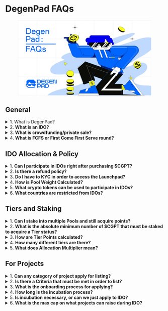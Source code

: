 # DegenPad FAQs

<figure><img src="../../.gitbook/assets/image (2) (2).png" alt=""><figcaption></figcaption></figure>

## **General** <a href="#add7" id="add7"></a>

<details>

<summary>1. What is DegenPad?</summary>

DegenPad is a small-cap launchpad for innovative, fun and unique Web3 projects. Learn more [here](https://medium.com/@degenpad/announcing-degenpad-a-launchpad-designed-by-degens-for-degens-c6ca7a044ba7)!

</details>

<details>

<summary>2. <strong>What is an IDO?</strong></summary>

IDO stands for Initial DEX Offering. It is a method of public fundraising that pools capital from retail users by utilizing a decentralized platform as the venue for facilitating the transactions. This model is superior to the preceding ICO model because the platform can provide a higher degree of security for end users by collecting the funding and only releasing to the projects after the satisfaction of a certain criteria.

</details>

<details>

<summary>3. <strong>What is crowdfunding/private sale?</strong></summary>

The crowdfunding/private sale is a very early round of fundraising that takes place right before an IDO. Typically just a day or so before an IDO launch. These rounds tend to offer superior rates but also incur prolonged vesting periods.

</details>

<details>

<summary>4. <strong>What is FCFS or First Come First Serve round?</strong></summary>

FCFS is the acronym for First-Come-First-Serve, and it refers to the round of fundraising that becomes available to the general public after the guaranteed round. As the name might suggest, FCFS rounds are based on timing, available token supplies are sold to participants that arrive ahead of others.

</details>

## **IDO Allocation & Policy**

<details>

<summary>1. <strong>Can I participate in IDOs right after purchasing $CGPT?</strong></summary>

Almost. Before being able to participate in the IDO’s users must do two more actions. First, once $CGPT is acquired, users must make sure to have enough tier points for inclusion, if yes, then simply stake their tokens in the official staking dashboard. Second, they must pass KYC.

</details>

<details>

<summary>2. <strong>Is there a refund policy?</strong></summary>

Yes. Every IDO launch will have a “refund grace period” lasting 7–14 days on average that allows participating users added time to evaluate their decisions before finalizing the commitments.

</details>

<details>

<summary>3. <strong>Do I have to KYC in order to access the Launchpad?</strong></summary>

&#x20;Yes. KYC is required for participating at any tier level. The KYC process has been made maximally simple through our partner Blockpass. To sign up, please follow our official link: [http://url.chaingpt.org/kyc](http://url.chaingpt.org/kyc)

</details>

<details>

<summary>4. <strong>How is Pool Weight Calculated?</strong></summary>

&#x20;Pool weight is calculated based on the distribution of tier points among participating members and their corresponding tier levels. Every pool has a structured base range that is dependent on their staking tier points.

</details>

<details>

<summary>5. <strong>What crypto tokens can be used to participate in IDOs?</strong></summary>

• Stablecoins: USDT, USDC, BUSD

• Cryptocurrencies: BNB, ETH

</details>

<details>

<summary>6. <strong>What countries are restricted from IDOs?</strong></summary>

• Currently, everyone can pass a KYC and sign up for ChainGPT Pad. However, countries that have banned cryptocurrencies will not be eligible to participate in IDOs. The project will determine any countries not listed below that do not have an outright crypto ban. \
\
• Persons from the United States cannot participate in any IDO due to a lack of clear regulations in the crypto space. \
\
• Countries restricted or sanctioned include Algeria, Bangladesh, Bolivia, Central African Republic, China, Cuba, Egypt, Iran, Iraq, Morocco, Nepal, North Korea, South Sudan, Sudan, Syria, Venezuela, and Yemen.\
\
• For a full list of sanctioned countries, please refer to the directory provided by our KYC partner BlockPass:[https://www.blockpass.org/major-sanctioned-countries-lists/](https://www.blockpass.org/major-sanctioned-countries-lists/)

</details>

## **Tiers and Staking** <a href="#id-3776" id="id-3776"></a>

<details>

<summary>1. <strong>Can I stake into multiple Pools and still acquire points?</strong></summary>

Yes. If you wish to split up your $CGPT stake across different pools, the Launchpad will calculate your points based on their individual placements. The minimum number of tokens required is 1,000 $CGPT.

</details>

<details>

<summary>2. <strong>What is the absolute minimum number of $CGPT that must be staked to acquire a Tier status?</strong></summary>

The entry-level tier is Ape, which requires 2,000 points. Based on the maximum multiplier of 2x for the 365-day staking pool.

</details>

<details>

<summary>3. <strong>How are Tier Points calculated?</strong></summary>

&#x20;Tier points are calculated based on two simple factors: the number of tokens staked and the duration of the staking pool they are allocated to.

</details>

<details>

<summary>4. <strong>How many different tiers are there?</strong></summary>

&#x20;There are four tiers in the launchpad system: Ape, Chad, Shark, and Whale.

</details>

<details>

<summary>5. <strong>What does Allocation Multiplier mean?</strong></summary>

The allocation multiplier specifies the amount of tokens that participants will be able to purchase at the different tier levels. Every tier has its own corresponding allocation multiplier: Ape: 1, Chad: 4+, Shark: 10+, Whale 40+.

</details>

## **For Projects** <a href="#id-36fe" id="id-36fe"></a>

<details>

<summary>1. <strong>Can any category of project apply for listing?</strong></summary>

Yes, absolutely! Innovators from all sectors of the digital economy are invited to apply.

</details>

<details>

<summary>2. <strong>Is there a Criteria that must be met in order to list?</strong></summary>

Yes. ChainGPT upholds high-quality standards that must be met in order for a project to be given access to the LaunchPad.

</details>

<details>

<summary>3. <strong>What is the onboarding process for applying?</strong></summary>

After submitting an application, they will undergo an initial screening by the ChainGPT Team. Following the screening, projects will be put through an in-depth due diligence process. Only projects that pass the rigorous qualitative assessment are inducted into the incubator and given the rights to list their IDO on the Launchpad.

</details>

<details>

<summary>4. <strong>How long is the incubation process?</strong></summary>

The duration of the incubation program depends on the individual needs of a project, averaging around 12 months but can be as long as 18–24 months.

</details>

<details>

<summary>5. <strong>Is incubation necessary, or can we just apply to IDO?</strong></summary>

Projects are not required to be incubated to apply for an IDO listing. However, if a project decides to go through the incubation program, they must IDO via the ChainGPT Pad.

</details>

<details>

<summary>6. <strong>What is the max cap on what projects can raise during IDO?</strong></summary>

There is no set maximum. The capacity is based on a project-to-project basis. A multitude of factors will be taken into account, which help gauge potential outcomes, whenever the fundraising goals are being set, which will dictate the maximum capacity.

</details>

[\
](https://medium.com/@degenpad?source=post\_page-----9f6773ae1b3d--------------------------------)
